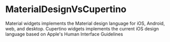 # MaterialDesignVsCupertino
Material widgets implements the Material design language for iOS, Android, web, and desktop. Cupertino widgets implements the current iOS design language based on Apple's Human Interface Guidelines
